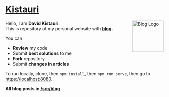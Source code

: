 # <a href="https://dtroode.vercel.app/">Kistauri</a>

<img
  align="right"
  src="https://dtroode.vercel.app/images/icons/icon-144x144.png"
  width="100px"
  height="100px"
  alt="Blog Logo">

Hello, I am **David Kistauri**.\
This is repository of my personal website with **[blog](https://dtroode.vercel.app/blog).**

You can

- **Review** my code
- Submit **best solutions** to me
- **Fork** repository
- Submit **changes in articles**

To run locally, clone, then `npm install`, then `npm run serve`, then go to [https://localhost:8080](https://localhost:8000).

**All blog posts in [/src/blog](https://github.com/dtroode/kistauri/blob/master/src/blog/)**
